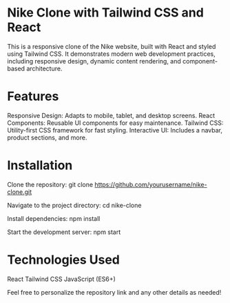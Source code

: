 # Nike Clone with Tailwind CSS and React
This is a responsive clone of the Nike website, built with React and styled using Tailwind CSS. It demonstrates modern web development practices, including responsive design, dynamic content rendering, and component-based architecture.

# Features
Responsive Design: Adapts to mobile, tablet, and desktop screens.
React Components: Reusable UI components for easy maintenance.
Tailwind CSS: Utility-first CSS framework for fast styling.
Interactive UI: Includes a navbar, product sections, and more.

# Installation
Clone the repository:   git clone https://github.com/yourusername/nike-clone.git

Navigate to the project directory:   cd nike-clone

Install dependencies:   npm install

Start the development server:   npm start

# Technologies Used
React
Tailwind CSS
JavaScript (ES6+)

Feel free to personalize the repository link and any other details as needed!
